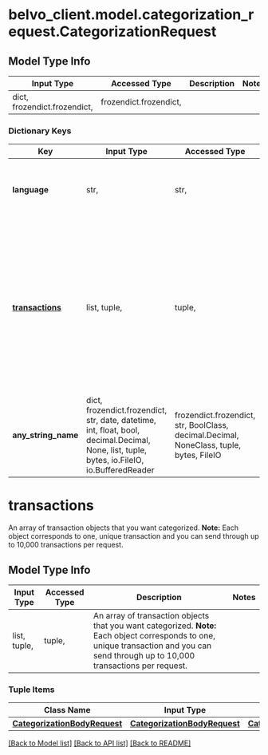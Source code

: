 # belvo_client.model.categorization_request.CategorizationRequest

## Model Type Info
Input Type | Accessed Type | Description | Notes
------------ | ------------- | ------------- | -------------
dict, frozendict.frozendict,  | frozendict.frozendict,  |  | 

### Dictionary Keys
Key | Input Type | Accessed Type | Description | Notes
------------ | ------------- | ------------- | ------------- | -------------
**language** | str,  | str,  | Two-letter ISO 639-1 code for the language of the transaction. | 
**[transactions](#transactions)** | list, tuple,  | tuple,  | An array of transaction objects that you want categorized.  **Note:** Each object corresponds to one, unique transaction and you can send through up to 10,000 transactions per request. | 
**any_string_name** | dict, frozendict.frozendict, str, date, datetime, int, float, bool, decimal.Decimal, None, list, tuple, bytes, io.FileIO, io.BufferedReader | frozendict.frozendict, str, BoolClass, decimal.Decimal, NoneClass, tuple, bytes, FileIO | any string name can be used but the value must be the correct type | [optional]

# transactions

An array of transaction objects that you want categorized.  **Note:** Each object corresponds to one, unique transaction and you can send through up to 10,000 transactions per request.

## Model Type Info
Input Type | Accessed Type | Description | Notes
------------ | ------------- | ------------- | -------------
list, tuple,  | tuple,  | An array of transaction objects that you want categorized.  **Note:** Each object corresponds to one, unique transaction and you can send through up to 10,000 transactions per request. | 

### Tuple Items
Class Name | Input Type | Accessed Type | Description | Notes
------------- | ------------- | ------------- | ------------- | -------------
[**CategorizationBodyRequest**](CategorizationBodyRequest.md) | [**CategorizationBodyRequest**](CategorizationBodyRequest.md) | [**CategorizationBodyRequest**](CategorizationBodyRequest.md) |  | 

[[Back to Model list]](../../README.md#documentation-for-models) [[Back to API list]](../../README.md#documentation-for-api-endpoints) [[Back to README]](../../README.md)

